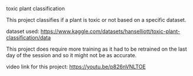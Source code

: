toxic plant classification

This project classifies if a plant is toxic or not based on a specific dataset. 


dataset used: https://www.kaggle.com/datasets/hanselliott/toxic-plant-classification/data

This project does require more training as it had to be retrained on the last day of the session and so it might not be as accurate.

video link for this project:
https://youtu.be/p826nVNLTOE

